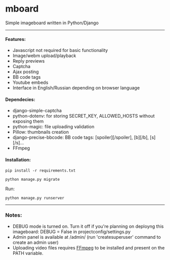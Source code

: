 # mboard
Simple imageboard written in Python/Django

--------------------------------------------------------

#### Features:
- Javascript not required for basic functionality
- Image/webm upload/playback
- Reply previews
- Captcha 
- Ajax posting
- BB code tags
- Youtube embeds
- Interface in English/Russian depending on browser language

#### Dependecies:
- django-simple-captcha
- python-dotenv: for storing SECRET_KEY, ALLOWED_HOSTS without exposing them
- python-magic: file uploading validation
- Pillow: thumbnails creation
- django-precise-bbcode: BB code tags: [spoiler][/spoiler], [b][/b], [s][/s]...
- FFmpeg

#### Installation:
```
pip install -r requirements.txt

python manage.py migrate
```   


Run:  
```
python manage.py runserver
```
--------------------------------------------------------
### Notes:
- DEBUG mode is turned on. Turn it off if you're planning on deployng this imageboard:
DEBUG = False in projectconfig/settings.py
- Admin panel is available at /admin/ (run 'createsuperuser' command to create an admin user)  
- Uploading video files requires [FFmpeg](https://ffmpeg.org/) to be installed and present on the PATH variable.
